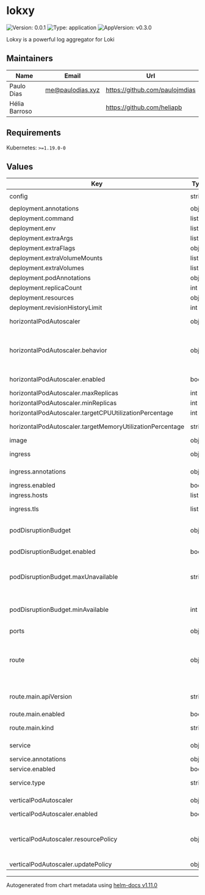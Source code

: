 # lokxy

![Version: 0.0.1](https://img.shields.io/badge/Version-0.0.1-informational?style=flat-square) ![Type: application](https://img.shields.io/badge/Type-application-informational?style=flat-square) ![AppVersion: v0.3.0](https://img.shields.io/badge/AppVersion-v0.3.0-informational?style=flat-square)

Lokxy is a powerful log aggregator for Loki

## Maintainers

| Name | Email | Url |
| ---- | ------ | --- |
| Paulo Dias | <me@paulodias.xyz> | <https://github.com/paulojmdias> |
| Hélia Barroso |  | <https://github.com/heliapb> |

## Requirements

Kubernetes: `>=1.19.0-0`

## Values

| Key | Type | Default | Description |
|-----|------|---------|-------------|
| config | string | `"server_groups:\n  - name: \"Loki 1\"\n    url: \"http://localhost:3100\"\n    timeout: 30\nlogging:\n  level: \"info\"\n  format: \"json\"\n"` | Raw lokxy.yaml config rendered into the ConfigMap |
| deployment.annotations | object | `{}` | Custom deployment annotations |
| deployment.command | list | `["/usr/local/bin/lokxy"]` | Command to run in the container |
| deployment.env | list | `[]` | Environment variables for the container |
| deployment.extraArgs | list | `[]` | Additional CLI arguments passed to the main container |
| deployment.extraFlags | object | `{}` |  |
| deployment.extraVolumeMounts | list | `[]` | Additional volume mounts for the container |
| deployment.extraVolumes | list | `[]` | Additional volumes to mount |
| deployment.podAnnotations | object | `{}` | Custom pod annotations |
| deployment.replicaCount | int | `2` | Number of Lokxy pods to run |
| deployment.resources | object | `{"limits":{"cpu":1,"memory":"512Mi"},"requests":{"cpu":0.1,"memory":"128Mi"}}` | Kubernetes resource requests and limits |
| deployment.revisionHistoryLimit | int | `10` | Deployment revision history limit |
| horizontalPodAutoscaler | object | `{"behavior":{},"enabled":false,"maxReplicas":5,"minReplicas":2,"targetCPUUtilizationPercentage":75,"targetMemoryUtilizationPercentage":null}` | Horizontal Pod Autoscaler (HPA) configuration for automatically scaling Lokxy based on resource usage |
| horizontalPodAutoscaler.behavior | object | `{}` | Advanced scaling behavior configuration for HPA (e.g., scaleUp policies) See: https://kubernetes.io/docs/tasks/run-application/horizontal-pod-autoscale/#configurable-scaling-behavior |
| horizontalPodAutoscaler.enabled | bool | `false` | Enable HorizontalPodAutoscaler for the Lokxy Deployment |
| horizontalPodAutoscaler.maxReplicas | int | `5` | Maximum number of pods to scale up to |
| horizontalPodAutoscaler.minReplicas | int | `2` | Minimum number of pods to scale down to |
| horizontalPodAutoscaler.targetCPUUtilizationPercentage | int | `75` | Target average CPU utilization percentage across pods |
| horizontalPodAutoscaler.targetMemoryUtilizationPercentage | string | `nil` | Target average memory utilization percentage across pods (optional) |
| image | object | `{"pullPolicy":"IfNotPresent","repository":"lokxy/lokxy","tag":"v0.3.0"}` | Docker image configuration |
| ingress | object | `{"annotations":{},"enabled":false,"hosts":[{"host":"lokxy.local","paths":[{"path":"/","pathType":"ImplementationSpecific"}]}],"tls":[]}` | Ingress configuration for exposing Lokxy externally over HTTP/S |
| ingress.annotations | object | `{}` | Annotations to add to the Ingress resource (e.g., cert-manager, NGINX settings) |
| ingress.enabled | bool | `false` | Whether to create an Ingress resource for Lokxy |
| ingress.hosts | list | `[{"host":"lokxy.local","paths":[{"path":"/","pathType":"ImplementationSpecific"}]}]` | Host rules for the Ingress resource |
| ingress.tls | list | `[]` | TLS configuration for secure HTTPS access Example: tls:   - secretName: lokxy-tls     hosts:       - lokxy.example.com |
| podDisruptionBudget | object | `{"enabled":true,"maxUnavailable":null,"minAvailable":1}` | PodDisruptionBudget configuration to ensure a minimum number of Lokxy pods are always available during voluntary disruptions |
| podDisruptionBudget.enabled | bool | `true` | Whether to create a PodDisruptionBudget for the Lokxy Deployment |
| podDisruptionBudget.maxUnavailable | string | `nil` | Maximum number of pods that can be unavailable during a voluntary disruption Set either `maxUnavailable` or `minAvailable`, not both. Example: 1 (absolute value) or "50%" (percentage) |
| podDisruptionBudget.minAvailable | int | `1` | Minimum number of pods that must be available during a voluntary disruption Set either `minAvailable` or `maxUnavailable`, not both. Example: 1 (absolute value) or "50%" (percentage) |
| ports | object | `{"metrics":3101,"service":3100}` | Container ports used by Lokxy |
| route | object | `{"main":{"additionalRules":[],"annotations":{},"apiVersion":"gateway.networking.k8s.io/v1","enabled":false,"filters":[],"hostnames":[],"kind":"HTTPRoute","labels":{},"matches":[{"path":{"type":"PathPrefix","value":"/"}}],"parentRefs":[]}}` | BETA: Configure the gateway routes for the chart here. More routes can be added by adding a dictionary key like the 'main' route. Be aware that this is an early beta of this feature, Being BETA this can/will change in the future without notice, do not use unless you want to take that risk [[ref]](<https://gateway-api.sigs.k8s.io/references/spec/#gateway.networking.k8s.io%2fv1alpha2>) |
| route.main.apiVersion | string | `"gateway.networking.k8s.io/v1"` | Set the route apiVersion, e.g. gateway.networking.k8s.io/v1 or gateway.networking.k8s.io/v1alpha2 |
| route.main.enabled | bool | `false` | Enables or disables the route |
| route.main.kind | string | `"HTTPRoute"` | Set the route kind Valid options are GRPCRoute, HTTPRoute, TCPRoute, TLSRoute, UDPRoute |
| service | object | `{"annotations":{},"enabled":true,"type":"ClusterIP"}` | Kubernetes Service configuration for exposing the Lokxy application |
| service.annotations | object | `{}` | Additional annotations to add to the Service metadata |
| service.enabled | bool | `true` | Whether to create a Kubernetes Service for Lokxy |
| service.type | string | `"ClusterIP"` | Kubernetes Service type (e.g., ClusterIP, NodePort, LoadBalancer) |
| verticalPodAutoscaler | object | `{"enabled":false,"resourcePolicy":{},"updatePolicy":{"updateMode":"Auto"}}` | Vertical Pod Autoscaler (VPA) configuration for resource recommendation and automatic resizing |
| verticalPodAutoscaler.enabled | bool | `false` | Enable VerticalPodAutoscaler for the Lokxy Deployment |
| verticalPodAutoscaler.resourcePolicy | object | `{}` | Fine-grained resource policy to exclude or limit certain containers (optional) See: <https://cloud.google.com/kubernetes-engine/docs/concepts/verticalpodautoscaler#resource-policy> |
| verticalPodAutoscaler.updatePolicy | object | `{"updateMode":"Auto"}` | VPA update policy: "Auto", "Initial", or "Off" |

----------------------------------------------
Autogenerated from chart metadata using [helm-docs v1.11.0](https://github.com/norwoodj/helm-docs/releases/v1.11.0)
